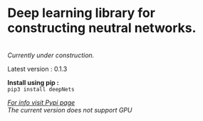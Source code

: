 <h1>Deep learning library for constructing neutral networks.</h1>
</br>
<i>Currently under construction.</i>
</br>

<p>Latest version : 0.1.3</p>

<b>Install using pip :</b></br>
```pip3 install deepNets```

<i>[For info visit Pypi page](https://pypi.org/project/deepNets/0.1.3/)</i>
</br>
<i>The current version does not support GPU</i>
